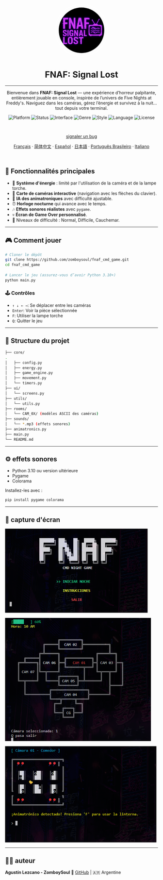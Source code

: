 
<p align="center">
  <img
    src="../assets/logo.png"
    alt="FNAF: Signal Lost Logo"
    style="border: 2px solid white; border-radius: 5000px; width: 150px; height:150px; padding:10px;" />
</p>

<h1 align="center">FNAF: Signal Lost</h1>

---

<p align="center">
  Bienvenue dans <strong>FNAF: Signal Lost</strong> — une expérience d’horreur palpitante, entièrement jouable en console, inspirée de l’univers de Five Nights at Freddy's.  
  Naviguez dans les caméras, gérez l’énergie et survivez à la nuit… tout depuis votre terminal.
</p>


<p align="center">
  <img alt="Platform" src="https://img.shields.io/badge/platform-python-00ffff?logo=python&logoColor=000000" />
  <img alt="Status" src="https://img.shields.io/badge/status-in%20development-ff00ff" />
  <img alt="Interface" src="https://img.shields.io/badge/interface-command%20line-ff007f?logo=windows-terminal&logoColor=white" />
  <img alt="Genre" src="https://img.shields.io/badge/genre-horror-ff1a1a" />
  <img alt="Style" src="https://img.shields.io/badge/style-text--based-6666ff" />
  <img alt="Language" src="https://img.shields.io/badge/lang-es-cc00ff" />
  <img alt="License" src="https://img.shields.io/github/license/ZomboySoul/fnaf_signal_lost" />
</p>

<br>

<p align="center">
  <a href="https://github.com/ZomboySoul/fnaf_signal_lost/issues/new?assignees=&labels=bug&projects=&template=bug_report.yml" target="_blank" rel="noopener noreferrer">signaler un bug</a>
</p>

<p align="center">
  <a href="./README_fr.md">Français</a> ·  
  <a href="./README_cn.md">简体中文</a> ·
  <a href="./README_es.md">Español</a> ·
  <a href="./README_ja.md">日本語</a> ·
  <a href="./README_pt-BR.md">Português Brasileiro</a> ·
  <a href="./README_it.md">Italiano</a>
</p>

<br>

## 🧠 Fonctionnalités principales

- 🔦 **Système d'énergie** : limité par l'utilisation de la caméra et de la lampe torche.
- 🎥 **Carte de caméras interactive** (navigation avec les flèches du clavier).
- 🤖 **IA des animatroniques** avec difficulté ajustable.
- ⏰ **Horloge nocturne** qui avance avec le temps.
- 🎶 **Effets sonores réalistes** avec `pygame`.
- 💀 **Écran de Game Over personnalisé**.
- 🌙 Niveaux de difficulté : Normal, Difficile, Cauchemar.

---

## 🎮 Comment jouer

```bash
# Cloner le dépôt
git clone https://github.com/zomboysoul/fnaf_cmd_game.git
cd fnaf_cmd_game

# Lancer le jeu (assurez-vous d’avoir Python 3.10+)
python main.py
```

### 🕹️ Contrôles

- `↑ ↓ ← →`: Se déplacer entre les caméras
- `Enter`: Voir la pièce sélectionnée
- `F`:  Utiliser la lampe torche
- `Q`: Quitter le jeu

---

## 📁 Structure du projet

```bash
├── core/
.
│   ├── config.py
│   ├── energy.py
│   ├── game_engine.py
│   ├── movement.py
│   └── timers.py
├── ui/
│   └── screens.py
├── utils/
│   └── utils.py
├── rooms/
│   └── CAM_0X/ (modèles ASCII des caméras)
├── sounds/
│   └── *.mp3 (effets sonores)
├── animatronics.py
├── main.py
└── README.md
```

---

## ⚙️ effets sonores

- Python 3.10 ou version ultérieure
- Pygame
- Colorama

Installez-les avec :

```bash
pip install pygame colorama
```

---

## 📸 capture d'écran

![FNAF: Signal Lost Menu](../assets/menu.png)

![FNAF: Signal Lost Map](../assets/map.png)

![FNAF: Signal Lost Camara](../assets/camara.png)

---

## 🧑‍💻 auteur

**Agustín Lezcano - ZomboySoul**
🔗 [GitHub](https://github.com/ZomboySoul) | 🇦🇷 Argentine
